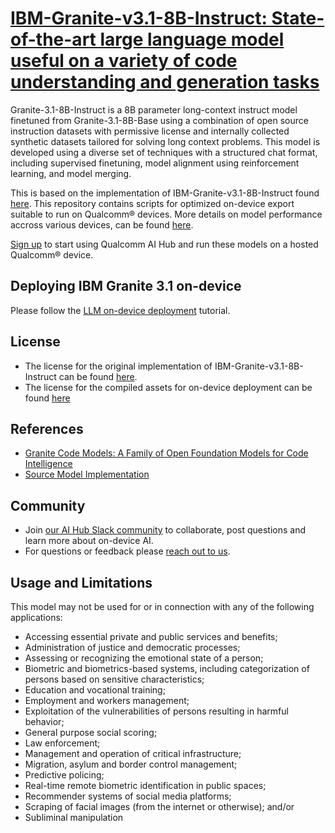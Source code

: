 # [IBM-Granite-v3.1-8B-Instruct: State-of-the-art large language model useful on a variety of code understanding and generation tasks](https://aihub.qualcomm.com/models/ibm_granite_v3_1_8b_instruct)

Granite-3.1-8B-Instruct is a 8B parameter long-context instruct model finetuned from Granite-3.1-8B-Base using a combination of open source instruction datasets with permissive license and internally collected synthetic datasets tailored for solving long context problems. This model is developed using a diverse set of techniques with a structured chat format, including supervised finetuning, model alignment using reinforcement learning, and model merging.

This is based on the implementation of IBM-Granite-v3.1-8B-Instruct found [here](https://huggingface.co/ibm-granite/granite-3.1-8b-instruct). This repository contains scripts for optimized on-device
export suitable to run on Qualcomm® devices. More details on model performance
accross various devices, can be found [here](https://aihub.qualcomm.com/models/ibm_granite_v3_1_8b_instruct).

[Sign up](https://myaccount.qualcomm.com/signup) to start using Qualcomm AI Hub and run these models on a hosted Qualcomm® device.

## Deploying IBM Granite 3.1 on-device

Please follow the [LLM on-device deployment](https://github.com/quic/ai-hub-apps/tree/main/tutorials/llm_on_genie) tutorial.





## License
* The license for the original implementation of IBM-Granite-v3.1-8B-Instruct can be found
  [here](https://huggingface.co/datasets/choosealicense/licenses/blob/main/markdown/apache-2.0.md).
* The license for the compiled assets for on-device deployment can be found [here](https://qaihub-public-assets.s3.us-west-2.amazonaws.com/qai-hub-models/Qualcomm+AI+Hub+Proprietary+License.pdf)


## References
* [Granite Code Models: A Family of Open Foundation Models for Code Intelligence](https://arxiv.org/abs/2405.04324)
* [Source Model Implementation](https://huggingface.co/ibm-granite/granite-3.1-8b-instruct)



## Community
* Join [our AI Hub Slack community](https://aihub.qualcomm.com/community/slack) to collaborate, post questions and learn more about on-device AI.
* For questions or feedback please [reach out to us](mailto:ai-hub-support@qti.qualcomm.com).


## Usage and Limitations

This model may not be used for or in connection with any of the following applications:

- Accessing essential private and public services and benefits;
- Administration of justice and democratic processes;
- Assessing or recognizing the emotional state of a person;
- Biometric and biometrics-based systems, including categorization of persons based on sensitive characteristics;
- Education and vocational training;
- Employment and workers management;
- Exploitation of the vulnerabilities of persons resulting in harmful behavior;
- General purpose social scoring;
- Law enforcement;
- Management and operation of critical infrastructure;
- Migration, asylum and border control management;
- Predictive policing;
- Real-time remote biometric identification in public spaces;
- Recommender systems of social media platforms;
- Scraping of facial images (from the internet or otherwise); and/or
- Subliminal manipulation
